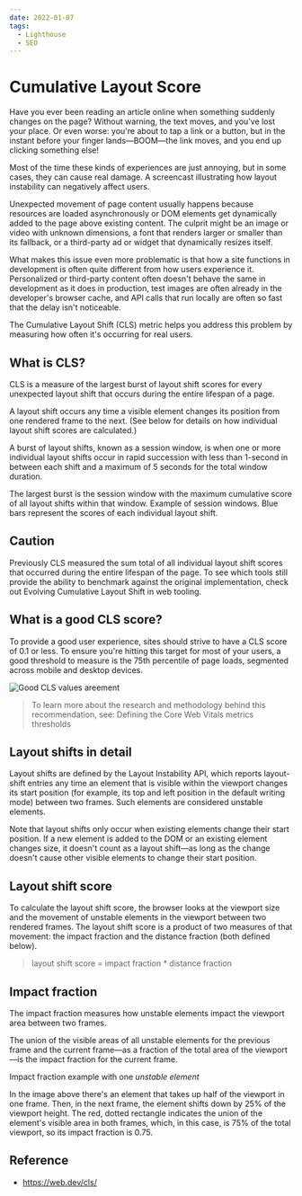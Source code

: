 ```yaml
---
date: 2022-01-07
tags:
  - Lighthouse
  - SEO
---
```


# Cumulative Layout Score

Have you ever been reading an article online when something suddenly changes on the page? Without warning, the text moves, and you've lost your place. Or even worse: you're about to tap a link or a button, but in the instant before your finger lands—BOOM—the link moves, and you end up clicking something else!

Most of the time these kinds of experiences are just annoying, but in some cases, they can cause real damage.
A screencast illustrating how layout instability can negatively affect users.

Unexpected movement of page content usually happens because resources are loaded asynchronously or DOM elements get dynamically added to the page above existing content. The culprit might be an image or video with unknown dimensions, a font that renders larger or smaller than its fallback, or a third-party ad or widget that dynamically resizes itself.

What makes this issue even more problematic is that how a site functions in development is often quite different from how users experience it. Personalized or third-party content often doesn't behave the same in development as it does in production, test images are often already in the developer's browser cache, and API calls that run locally are often so fast that the delay isn't noticeable.

The Cumulative Layout Shift (CLS) metric helps you address this problem by measuring how often it's occurring for real users.

## What is CLS?

CLS is a measure of the largest burst of layout shift scores for every unexpected layout shift that occurs during the entire lifespan of a page.

A layout shift occurs any time a visible element changes its position from one rendered frame to the next. (See below for details on how individual layout shift scores are calculated.)

A burst of layout shifts, known as a session window, is when one or more individual layout shifts occur in rapid succession with less than 1-second in between each shift and a maximum of 5 seconds for the total window duration.

The largest burst is the session window with the maximum cumulative score of all layout shifts within that window.
Example of session windows. Blue bars represent the scores of each individual layout shift.

## Caution

Previously CLS measured the sum total of all individual layout shift scores that occurred during the entire lifespan of the page. To see which tools still provide the ability to benchmark against the original implementation, check out Evolving Cumulative Layout Shift in web tooling.

## What is a good CLS score?

To provide a good user experience, sites should strive to have a CLS score of 0.1 or less. To ensure you're hitting this target for most of your users, a good threshold to measure is the 75th percentile of page loads, segmented across mobile and desktop devices.

![Good CLS values areement](https://web-dev.imgix.net/image/tcFciHGuF3MxnTr1y5ue01OGLBn2/9mWVASbWDLzdBUpVcjE1.svg)

> To learn more about the research and methodology behind this recommendation, see: Defining the Core Web Vitals metrics thresholds

## Layout shifts in detail

Layout shifts are defined by the Layout Instability API, which reports layout-shift entries any time an element that is visible within the viewport changes its start position (for example, its top and left position in the default writing mode) between two frames. Such elements are considered unstable elements.

Note that layout shifts only occur when existing elements change their start position. If a new element is added to the DOM or an existing element changes size, it doesn't count as a layout shift—as long as the change doesn't cause other visible elements to change their start position.

## Layout shift score

To calculate the layout shift score, the browser looks at the viewport size and the movement of unstable elements in the viewport between two rendered frames. The layout shift score is a product of two measures of that movement: the impact fraction and the distance fraction (both defined below).

> layout shift score = impact fraction \* distance fraction

## Impact fraction

The impact fraction measures how unstable elements impact the viewport area between two frames.

The union of the visible areas of all unstable elements for the previous frame and the current frame—as a fraction of the total area of the viewport—is the impact fraction for the current frame.

Impact fraction example with one _unstable element_

In the image above there's an element that takes up half of the viewport in one frame. Then, in the next frame, the element shifts down by 25% of the viewport height. The red, dotted rectangle indicates the union of the element's visible area in both frames, which, in this case, is 75% of the total viewport, so its impact fraction is 0.75.

## Reference

- https://web.dev/cls/
